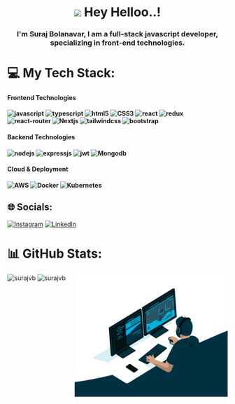 <h1 align="center"><img src="https://emojis.slackmojis.com/emojis/images/1531849430/4246/blob-sunglasses.gif?1531849430" width="30"/> Hey Helloo..!</h1>

<h3 align="center"> I'm Suraj Bolanavar, I am a full-stack javascript developer, specializing in front-end technologies.</h3>

# 💻 My Tech Stack:

<p>
  <h4 align="left"> Frontend Technologies</h4>
  <h4 align="left">
      <img alt="javascript" src="https://img.shields.io/badge/javascript-%23323330.svg?style=for-the-badge&logo=javascript&logoColor=%23F7DF1E" />
      <img alt="typescript" src="https://img.shields.io/badge/typescript-%23007ACC.svg?style=for-the-badge&logo=typescript&logoColor=white" />
      <img alt="html5" src="https://img.shields.io/badge/html5-%23E34F26.svg?style=for-the-badge&logo=html5&logoColor=white" />
      <img alt="CSS3" src="https://img.shields.io/badge/css3-%231572B6.svg?style=for-the-badge&logo=css3&logoColor=white" />
      <img alt="react" src="https://img.shields.io/badge/react-%2320232a.svg?style=for-the-badge&logo=react&logoColor=%2361DAFB" />
      <img alt="redux" src="https://img.shields.io/badge/redux-%23593d88.svg?style=for-the-badge&logo=redux&logoColor=white" />
      <img alt="react-router" src="https://img.shields.io/badge/React_Router-CA4245?style=for-the-badge&logo=react-router&logoColor=white" />
      <img alt="Nextjs" src="https://img.shields.io/badge/Next-black?style=for-the-badge&logo=next.js&logoColor=white" />
      <img alt="tailwindcss" src="https://img.shields.io/badge/tailwindcss-%2338B2AC.svg?style=for-the-badge&logo=tailwind-css&logoColor=white" />
      <img alt="bootstrap" src="https://img.shields.io/badge/bootstrap-%23563D7C.svg?style=for-the-badge&logo=bootstrap&logoColor=white" />
  </h4>


  <h4 align="left"> Backend Technologies</h4>
  <h4 align="left">
    <img alt="nodejs" src="https://img.shields.io/badge/node.js-CA4245?style=for-the-badge&logo=node.js&logoColor=white" />
    <img alt="expressjs" src="https://img.shields.io/badge/express.js-%23404d59.svg?style=for-the-badge&logo=express&logoColor=%2361DAFB" />
    <img alt="jwt" src="https://img.shields.io/badge/JWT-black?style=for-the-badge&logo=JSON%20web%20tokens" />
    <img alt="Mongodb" src="https://img.shields.io/badge/MongoDB-%234ea94b.svg?style=for-the-badge&logo=mongodb&logoColor=white" />
  </h4>

  <h4 align="left"> Cloud & Deployment</h4>
  <h4 align="left">
    <img alt="AWS" src="https://img.shields.io/badge/AWS-2C3E50?style=for-the-badge&logo=amazon-aws&logoColor=white" />
    <img alt="Docker" src="https://img.shields.io/badge/docker-%230db7ed.svg?style=for-the-badge&logo=docker&logoColor=white" />
    <img alt="Kubernetes" src="https://img.shields.io/badge/kubernetes-%23326ce5.svg?style=for-the-badge&logo=kubernetes&logoColor=white" />
  </h4>
</p>

## 🌐 Socials:
[![Instagram](https://img.shields.io/badge/Instagram-%23E4405F.svg?logo=Instagram&logoColor=white)](https://www.instagram.com/suraj_bolanavar/) [![LinkedIn](https://img.shields.io/badge/LinkedIn-%230077B5.svg?logo=linkedin&logoColor=white)](https://www.linkedin.com/in/suraj-bolanavar/) 

# 📊 GitHub Stats:

<img align="right" alt="GIF" src="https://github.com/surajvb/surajvb/blob/master/code.gif?raw=true" width="350" height="280" />

<p align="left">
<img src="https://github-readme-streak-stats.herokuapp.com/?user=surajvb&theme=dark" alt="surajvb" width="450" height="280"/>
<img src="https://github-readme-stats.vercel.app/api/top-langs/?username=surajvb&theme=dark&hide_border=false" alt="surajvb" width="450" height="280"/>
</p>






